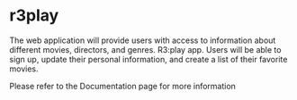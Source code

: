 # r3play
The web application will provide users with access to information about different movies, directors, and genres. R3:play app. Users will be able to sign up, update their personal information, and create a list of their favorite movies.

Please refer to the Documentation page for more information
